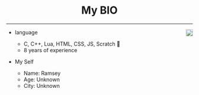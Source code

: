 

<h1 align="center">My BIO</h1>

---

<a href="https://discord.com/users/899699593581830185">
  <img src="https://cdn.discordapp.com/attachments/1114152874184814635/1114152905679835227/unnamed.png" style="width: 2vw; height=2vw" align="right" />
</a>

- language
  - C, C++, Lua, HTML, CSS, JS, Scratch 💫
  - 8 years of experience 

- My Self
  - Name: Ramsey
  - Age: Unknown
  - City: Unknown

